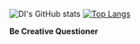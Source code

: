 ![DI's GitHub stats](https://github-readme-stats.vercel.app/api?username=CQ-01&show_icons=true&theme=dark)
[![Top Langs](https://github-readme-stats.vercel.app/api/top-langs/?username=CQ-01&layout=compact)](https://github.com/data-sight/github-readme-stats)

**Be Creative Questioner**
